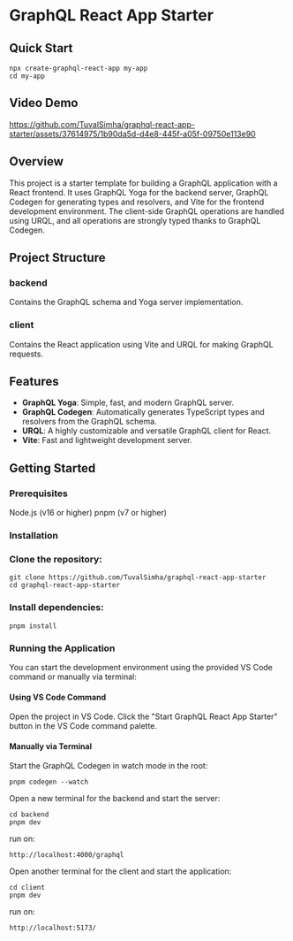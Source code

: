 # GraphQL React App Starter

## Quick Start

```
npx create-graphql-react-app my-app
cd my-app
```

## Video Demo

https://github.com/TuvalSimha/graphql-react-app-starter/assets/37614975/1b90da5d-d4e8-445f-a05f-09750e113e90

## Overview

This project is a starter template for building a GraphQL application with a React frontend. It uses GraphQL Yoga for the backend server, GraphQL Codegen for generating types and resolvers, and Vite for the frontend development environment. The client-side GraphQL operations are handled using URQL, and all operations are strongly typed thanks to GraphQL Codegen.

## Project Structure

### backend

Contains the GraphQL schema and Yoga server implementation.

### client

Contains the React application using Vite and URQL for making GraphQL requests.

## Features

- **GraphQL Yoga**: Simple, fast, and modern GraphQL server.
- **GraphQL Codegen**: Automatically generates TypeScript types and resolvers from the GraphQL schema.
- **URQL**: A highly customizable and versatile GraphQL client for React.
- **Vite**: Fast and lightweight development server.

## Getting Started

### Prerequisites

Node.js (v16 or higher)
pnpm (v7 or higher)

### Installation

### Clone the repository:

```
git clone https://github.com/TuvalSimha/graphql-react-app-starter
cd graphql-react-app-starter
```

### Install dependencies:

```
pnpm install
```

### Running the Application

You can start the development environment using the provided VS Code command or manually via terminal:

#### Using VS Code Command

Open the project in VS Code.
Click the "Start GraphQL React App Starter" button in the VS Code command palette.

#### Manually via Terminal

Start the GraphQL Codegen in watch mode in the root:

```
pnpm codegen --watch
```

Open a new terminal for the backend and start the server:

```
cd backend
pnpm dev
```

run on:

```
http://localhost:4000/graphql
```

Open another terminal for the client and start the application:

```
cd client
pnpm dev
```

run on:

```
http://localhost:5173/
```
